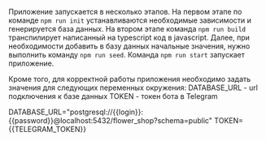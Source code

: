 Приложение запускается в несколько этапов.
На первом этапе по команде `npm run init` устанавливаются необходимые зависимости и генерируется база данных.
На втором этапе команда `npm run build` транспилирует написанный на typescript код в javascript.
Далее, при необходимости добавить в базу данных начальные значения, нужно выполнить команду `npm run seed`.
Команда `npm run start` запускает приложение.

Кроме того, для корректной работы приложения необходимо задать значения для следующих переменных окружения:
DATABASE_URL - url подключения к базе данных
TOKEN - токен бота в Telegram

DATABASE_URL="postgresql://{{login}}:{{password}}@localhost:5432/flower_shop?schema=public"
TOKEN={{TELEGRAM_TOKEN}}